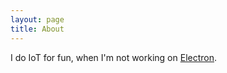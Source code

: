 ```yaml
---
layout: page
title: About
---
```


I do IoT for fun, when I'm not working on [Electron](https://electronjs.org).
